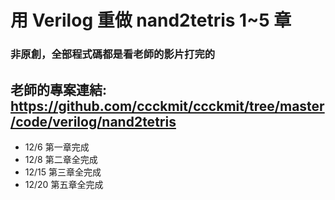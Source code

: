# 用 Verilog 重做 nand2tetris 1~5 章  


### 非原創，全部程式碼都是看老師的影片打完的

## 老師的專案連結: https://github.com/ccckmit/ccckmit/tree/master/code/verilog/nand2tetris


* 12/6 第一章完成
* 12/8 第二章全完成
* 12/15 第三章全完成
* 12/20 第五章全完成







